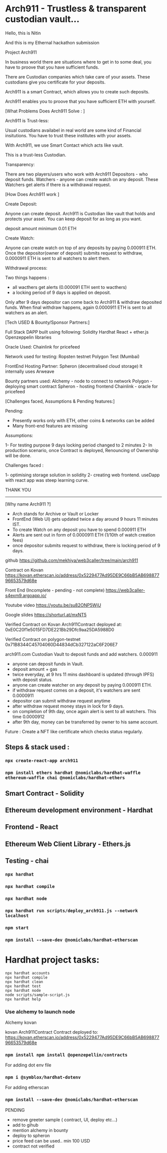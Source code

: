# Arch911 - Trustless & transparent custodian vault...

Hello, this is Nitin

And this is my Ethernal hackathon submission 

Project Arch911

In business world there are situations where to get in to some deal, you have to proove that you have sufficient funds.

There are Custodian companies which take care of your assets.
These custodians give you certificate for your deposits.

Arch911 is a smart Contract, which allows you to create such deposits.

Arch911 enables you to proove that you have sufficient ETH with yourself.

[What Problems Does Arch911 Solve : ]

Arch911 is Trust-less:

Usual custodians availabel in real world are some kind of Financial insitutions.
You have to trust these institutes with your assets.

With Arch911, we use Smart Contact which acts like vault.

This is a trust-less Custodian.

Transparency:

There are two players/users who work with Arch911
Depositors - who deposit funds.
Watchers - anyone can create watch on any deposit. 
These Watchers get alerts if there is a withdrawal request.


[How Does Arch911 work ]

Create Deposit:

Anyone can create deposit. 
Arch911 is Custodian like vault that holds and protects your asset.
You can keep deposit for as long as you want.

deposit amount minimum 0.01 ETH

Create Watch:

Anyone can create watch on top of any deposits by paying 0.000911 ETH. 
Once the depositor(owner of deposit) submits request to withdraw, 
0.0000911 ETH is sent to all watchers to alert them.

Withdrawal process:

Two things happens :
- all wacthers get alerts (0.000091 ETH sent to wacthers)
- a locking period of 9 days is applied on deposit.

Only after 9 days depositor can come back to Arch911 & withdraw deposited funds.
When final withdraw happens, again 0.0000911 ETH is sent to all watchers as an alert.


[Tech USED & Bounty/Sponsor Partners:]

Full Stack DAPP built using following:
Solidity
Hardhat
React + ether.js
Openzeppelin libraries

Oracle Used:
Chainlink for pricefeed

Network used for testing:
Ropsten testnet
Polygon Test (Mumbai)

FrontEnd Hosting Partner:
Spheron (decentralised cloud storage)
It internally uses Arweave


Bounty partners used:
Alchemy - node to connect to network
Polygon - deploying smart contract
Spheron - hosting frontend
Chainlink - oracle for pricefeed

[Challenges faced, Assumptions & Pending features:]

Pending: 

- Presently works only with ETH, other coins & networks can be added 
- Many front-end features are missing

Assumptions:

1- For testing purpose 9 days locking period changed to 2 minutes
2- In production scenario, once Contract is deployed, Renouncing of Ownership will be done.

Challenges faced :

1- optimising storage solution in solidity
2- creating web frontend. useDapp with react app was steep learning curve.


THANK YOU

-------------------



[Why name Arch911 ?]
- Arch stands for Archive or Vault or Locker
- FrontEnd (Web UI) gets updated twice a day around 9 hours 11 minutes IST.
- To create Watch on any deposit you have to spend 0.000911 ETH
- Alerts are sent out in form of 0.0000911 ETH (1/10th of watch creation fees)
- once depositor submits request to withdraw, there is locking period of 9 days.

github
https://github.com/mekhiya/web3caller/tree/main/arch911

Contract on Kovan
https://kovan.etherscan.io/address/0x5229477Ad95DE9C66bB5AB69887796653579d68e

Front End (Incomplete - pending - not complete)
https://web3caller-s4exm9.argoapp.io/

Youtube video
https://youtu.be/su82ONP5WjU

Google slides
https://shorturl.at/mxNT5


Verified Contract on Kovan
Arch911Contract deployed at: 0xE0C20f1e5015FD7DE221Bb29Dfc9aa25DA5988D0

Verified Contract on polygon-testnet
0x71B8344C45704060D44834dCb327122aC6F206E7



arch911.com
Custodian Vault to deposit funds and add watchers.
0.000911

- anyone can deposit funds in Vault. 
- deposit amount + gas
- twice everyday, at 9 hrs 11 mins dashboard is updated (through IPFS) with deposit status.
- anyone can create watcher on any deposit by paying 0.000911 ETH.
- if withdraw request comes on a deposit, it's watchers are sent 0.0000911
- depositor can submit withdraw request anytime
- after withdraw request money stays in lock for 9 days.
- on completion of 9th day, once again alert is sent to all watchers. This time 0.0000912
- after 9th day, money can be transferred by owner to his same account.



Future :
Create a NFT like certificate which checks status regularly.



## Steps & stack used :

### `npx create-react-app arch911` 

### `npm install ethers hardhat @nomiclabs/hardhat-waffle ethereum-waffle chai @nomiclabs/hardhat-ethers` 

## Smart Contract - Solidity
## Ethereum development environment - Hardhat
## Frontend - React
## Ethereum Web Client Library - Ethers.js
## Testing - chai

### `npx hardhat` 

### `npx hardhat compile`

### `npx hardhat node`

### `npx hardhat run scripts/deploy_arch911.js --network localhost`

### `npm start`

### `npm install --save-dev @nomiclabs/hardhat-etherscan`

# Hardhat project tasks:

```shell
npx hardhat accounts
npx hardhat compile
npx hardhat clean
npx hardhat test
npx hardhat node
node scripts/sample-script.js
npx hardhat help
```

### Use alchemy to launch node
Alchemy kovan

kovan
Arch911Contract Contract deployed to: 
https://kovan.etherscan.io/address/0x5229477Ad95DE9C66bB5AB69887796653579d68e


### `npm install npm install @openzepellin/contracts`

For adding dot env file
### `npm i @symblox/hardhat-dotenv`

For adding etherscan
### `npm install --save-dev @nomiclabs/hardhat-etherscan`

PENDING 

- remove greeter sample ( contract, UI, deploy etc...)
- add to gihub
- mention alchemy in bounty
- deploy to spheron
- price feed can be used.. min 100 USD
- contract not verified